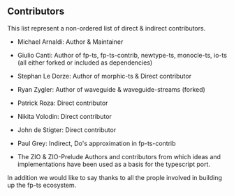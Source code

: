 ## Contributors

This list represent a non-ordered list of direct & indirect contributors.

- Michael Arnaldi: Author & Maintainer

- Giulio Canti: Author of fp-ts, fp-ts-contrib, newtype-ts, monocle-ts, io-ts (all either forked or included as dependencies)

- Stephan Le Dorze: Author of morphic-ts & Direct contributor

- Ryan Zygler: Author of waveguide & waveguide-streams (forked)

- Patrick Roza: Direct contributor

- Nikita Volodin: Direct contributor

- John de Stigter: Direct contributor

- Paul Grey: Indirect, Do's approximation in fp-ts-contrib

- The ZIO & ZIO-Prelude Authors and contributors from which ideas and implementations have been used as a basis for the typescript port.

In addition we would like to say thanks to all the prople involved in building up the fp-ts ecosystem.
